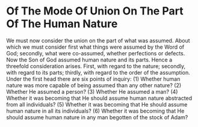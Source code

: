 # Of The Mode Of Union On The Part Of The Human Nature

We must now consider the union on the part of what was assumed. About which we must consider first what things were assumed by the Word of God; secondly, what were co-assumed, whether perfections or defects.  Now the Son of God assumed human nature and its parts. Hence a threefold consideration arises. First, with regard to the nature; secondly, with regard to its parts; thirdly, with regard to the order of the assumption.  Under the first head there are six points of inquiry:
(1) Whether human nature was more capable of being assumed than any other nature?
(2) Whether He assumed a person?
(3) Whether He assumed a man?
(4) Whether it was becoming that He should assume human nature abstracted from all individuals?
(5) Whether it was becoming that He should assume human nature in all its individuals?
(6) Whether it was becoming that He should assume human nature in any man begotten of the stock of Adam?